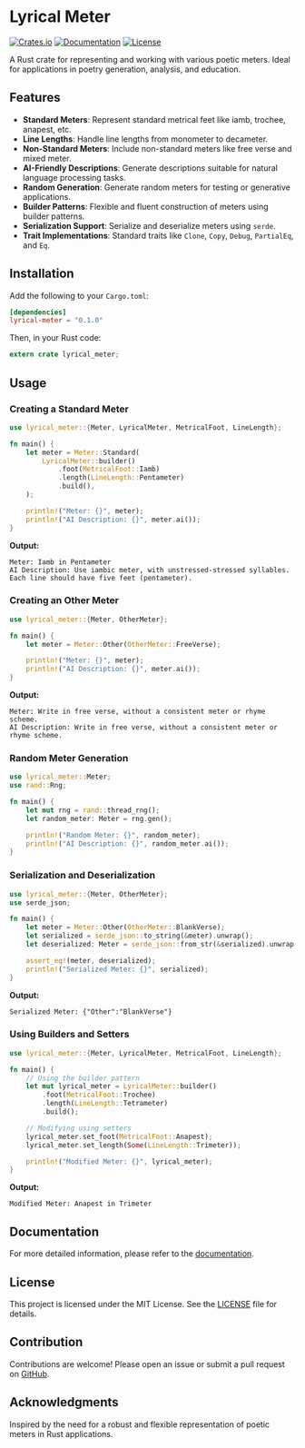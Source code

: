 # Lyrical Meter

[![Crates.io](https://img.shields.io/crates/v/lyrical-meter.svg)](https://crates.io/crates/lyrical-meter)
[![Documentation](https://docs.rs/lyrical-meter/badge.svg)](https://docs.rs/lyrical-meter)
[![License](https://img.shields.io/crates/l/lyrical-meter.svg)](https://github.com/yourusername/lyrical-meter/blob/master/LICENSE)

A Rust crate for representing and working with various poetic meters. Ideal for applications in poetry generation, analysis, and education.

## Features

- **Standard Meters**: Represent standard metrical feet like iamb, trochee, anapest, etc.
- **Line Lengths**: Handle line lengths from monometer to decameter.
- **Non-Standard Meters**: Include non-standard meters like free verse and mixed meter.
- **AI-Friendly Descriptions**: Generate descriptions suitable for natural language processing tasks.
- **Random Generation**: Generate random meters for testing or generative applications.
- **Builder Patterns**: Flexible and fluent construction of meters using builder patterns.
- **Serialization Support**: Serialize and deserialize meters using `serde`.
- **Trait Implementations**: Standard traits like `Clone`, `Copy`, `Debug`, `PartialEq`, and `Eq`.

## Installation

Add the following to your `Cargo.toml`:

```toml
[dependencies]
lyrical-meter = "0.1.0"
```

Then, in your Rust code:

```rust
extern crate lyrical_meter;
```

## Usage

### Creating a Standard Meter

```rust
use lyrical_meter::{Meter, LyricalMeter, MetricalFoot, LineLength};

fn main() {
    let meter = Meter::Standard(
        LyricalMeter::builder()
            .foot(MetricalFoot::Iamb)
            .length(LineLength::Pentameter)
            .build(),
    );

    println!("Meter: {}", meter);
    println!("AI Description: {}", meter.ai());
}
```

**Output:**

```
Meter: Iamb in Pentameter
AI Description: Use iambic meter, with unstressed-stressed syllables. Each line should have five feet (pentameter).
```

### Creating an Other Meter

```rust
use lyrical_meter::{Meter, OtherMeter};

fn main() {
    let meter = Meter::Other(OtherMeter::FreeVerse);

    println!("Meter: {}", meter);
    println!("AI Description: {}", meter.ai());
}
```

**Output:**

```
Meter: Write in free verse, without a consistent meter or rhyme scheme.
AI Description: Write in free verse, without a consistent meter or rhyme scheme.
```

### Random Meter Generation

```rust
use lyrical_meter::Meter;
use rand::Rng;

fn main() {
    let mut rng = rand::thread_rng();
    let random_meter: Meter = rng.gen();

    println!("Random Meter: {}", random_meter);
    println!("AI Description: {}", random_meter.ai());
}
```

### Serialization and Deserialization

```rust
use lyrical_meter::{Meter, OtherMeter};
use serde_json;

fn main() {
    let meter = Meter::Other(OtherMeter::BlankVerse);
    let serialized = serde_json::to_string(&meter).unwrap();
    let deserialized: Meter = serde_json::from_str(&serialized).unwrap();

    assert_eq!(meter, deserialized);
    println!("Serialized Meter: {}", serialized);
}
```

**Output:**

```
Serialized Meter: {"Other":"BlankVerse"}
```

### Using Builders and Setters

```rust
use lyrical_meter::{Meter, LyricalMeter, MetricalFoot, LineLength};

fn main() {
    // Using the builder pattern
    let mut lyrical_meter = LyricalMeter::builder()
        .foot(MetricalFoot::Trochee)
        .length(LineLength::Tetrameter)
        .build();

    // Modifying using setters
    lyrical_meter.set_foot(MetricalFoot::Anapest);
    lyrical_meter.set_length(Some(LineLength::Trimeter));

    println!("Modified Meter: {}", lyrical_meter);
}
```

**Output:**

```
Modified Meter: Anapest in Trimeter
```

## Documentation

For more detailed information, please refer to the [documentation](https://docs.rs/lyrical-meter).

## License

This project is licensed under the MIT License. See the [LICENSE](LICENSE) file for details.

## Contribution

Contributions are welcome! Please open an issue or submit a pull request on [GitHub](https://github.com/yourusername/lyrical-meter).

## Acknowledgments

Inspired by the need for a robust and flexible representation of poetic meters in Rust applications.
